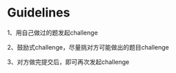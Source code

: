 # Guidelines

1、用自己做过的题发起challenge

2、鼓励式challenge，尽量挑对方可能做出的题目challenge

3、对方做完提交后，即可再次发起challenge
